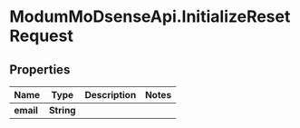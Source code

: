 # ModumMoDsenseApi.InitializeResetRequest

## Properties

Name | Type | Description | Notes
------------ | ------------- | ------------- | -------------
**email** | **String** |  | 


